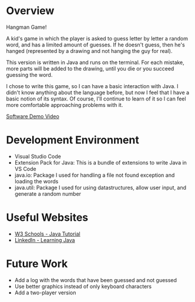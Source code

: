# Overview

Hangman Game!

A kid's game in which the player is asked to guess letter by letter a random word, and has a limited amount of guesses. If he doesn't guess, then he's hanged (represented by a drawing and not hanging the guy for real).

This version is written in Java and runs on the terminal. For each mistake, more parts will be added to the drawing, until you die or you succeed guessing the word.

I chose to write this game, so I can have a basic interaction with Java. I didn't know anything about the language before, but now I feel that I have a basic notion of its syntax. Of course, I'll continue to learn of it so I can feel more comfortable approaching problems with it.

[Software Demo Video](https://youtu.be/ZObcjf--FXY)

# Development Environment

- Visual Studio Code
- Extension Pack for Java: This is a bundle of extensions to write Java in VS Code
- java.io: Package I used for handling a file not found exception and loading the words
- java.util: Package I used for using datastructures, allow user input, and generate a random number

# Useful Websites

* [W3 Schools - Java Tutorial](https://www.w3schools.com/java/)
* [LinkedIn - Learning Java](https://www.linkedin.com/learning-login/share?account=2153100&forceAccount=false&redirect=https%3A%2F%2Fwww.linkedin.com%2Flearning%2Flearning-java-4%3Ftrk%3Dshare_ent_url%26shareId%3D5n7WlCi7QaC14WO%252BBX6XLA%253D%253D)

# Future Work

* Add a log with the words that have been guessed and not guessed
* Use better graphics instead of only keyboard characters
* Add a two-player version
